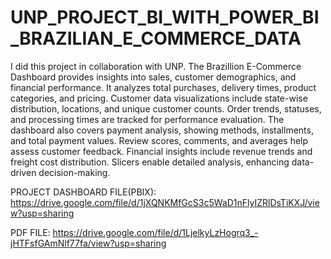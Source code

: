 # UNP_PROJECT_BI_WITH_POWER_BI_BRAZILIAN_E_COMMERCE_DATA

I did this project in collaboration with UNP. The Brazillion E-Commerce Dashboard provides insights into sales, customer demographics, and financial performance. It analyzes total purchases, delivery times, product categories, and pricing. Customer data visualizations include state-wise distribution, locations, and unique customer counts. Order trends, statuses, and processing times are tracked for performance evaluation. The dashboard also covers payment analysis, showing methods, installments, and total payment values. Review scores, comments, and averages help assess customer feedback. Financial insights include revenue trends and freight cost distribution. Slicers enable detailed analysis, enhancing data-driven decision-making.

PROJECT DASHBOARD FILE(PBIX): https://drive.google.com/file/d/1jXQNKMfGcS3c5WaD1nFlyIZRlDsTiKXJ/view?usp=sharing

PDF FILE: https://drive.google.com/file/d/1LjelkyLzHogrq3_-jHTFsfGAmNlf77fa/view?usp=sharing
